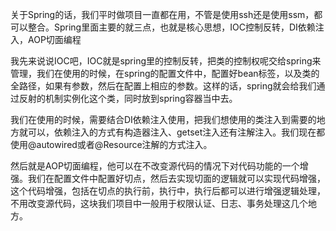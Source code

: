 关于Spring的话，我们平时做项目一直都在用，不管是使用ssh还是使用ssm，都可以整合。Spring里面主要的就三点，也就是核心思想，IOC控制反转，DI依赖注入，AOP切面编程

我先来说说IOC吧，IOC就是spring里的控制反转，把类的控制权呢交给spring来管理，我们在使用的时候，在spring的配置文件中，配置好bean标签，以及类的全路径，如果有参数，然后在配置上相应的参数。这样的话，spring就会给我们通过反射的机制实例化这个类，同时放到spring容器当中去。

我们在使用的时候，需要结合DI依赖注入使用，把我们想使用的类注入到需要的地方就可以，依赖注入的方式有构造器注入、getset注入还有注解注入。我们现在都使用@autowired或者@Resource注解的方式注入。

然后就是AOP切面编程，他可以在不改变源代码的情况下对代码功能的一个增强。我们在配置文件中配置好切点，然后去实现切面的逻辑就可以实现代码增强，这个代码增强，包括在切点的执行前，执行中，执行后都可以进行增强逻辑处理，不用改变源代码，这块我们项目中一般用于权限认证、日志、事务处理这几个地方。